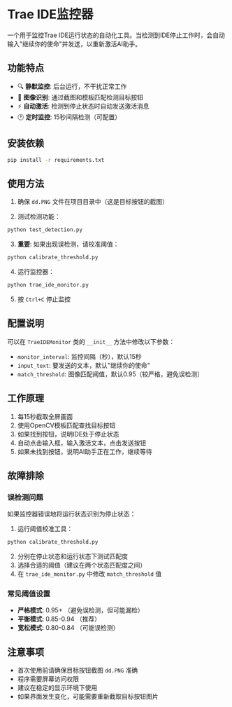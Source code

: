 # Trae IDE监控器

一个用于监控Trae IDE运行状态的自动化工具。当检测到IDE停止工作时，会自动输入"继续你的使命"并发送，以重新激活AI助手。

## 功能特点

- 🔍 **静默监控**: 后台运行，不干扰正常工作
- 🎯 **图像识别**: 通过截图和模板匹配检测目标按钮
- ⚡ **自动激活**: 检测到停止状态时自动发送激活消息
- 🕐 **定时监控**: 15秒间隔检测（可配置）

## 安装依赖

```bash
pip install -r requirements.txt
```

## 使用方法

1. 确保 `dd.PNG` 文件在项目目录中（这是目标按钮的截图）

2. 测试检测功能：
```bash
python test_detection.py
```

3. **重要**: 如果出现误检测，请校准阈值：
```bash
python calibrate_threshold.py
```

4. 运行监控器：
```bash
python trae_ide_monitor.py
```

5. 按 `Ctrl+C` 停止监控

## 配置说明

可以在 `TraeIDEMonitor` 类的 `__init__` 方法中修改以下参数：

- `monitor_interval`: 监控间隔（秒），默认15秒
- `input_text`: 要发送的文本，默认"继续你的使命"
- `match_threshold`: 图像匹配阈值，默认0.95（较严格，避免误检测）

## 工作原理

1. 每15秒截取全屏画面
2. 使用OpenCV模板匹配查找目标按钮
3. 如果找到按钮，说明IDE处于停止状态
4. 自动点击输入框，输入激活文本，点击发送按钮
5. 如果未找到按钮，说明AI助手正在工作，继续等待

## 故障排除

### 误检测问题
如果监控器错误地将运行状态识别为停止状态：

1. 运行阈值校准工具：
```bash
python calibrate_threshold.py
```

2. 分别在停止状态和运行状态下测试匹配度
3. 选择合适的阈值（建议在两个状态匹配度之间）
4. 在 `trae_ide_monitor.py` 中修改 `match_threshold` 值

### 常见阈值设置
- **严格模式**: 0.95+ （避免误检测，但可能漏检）
- **平衡模式**: 0.85-0.94 （推荐）
- **宽松模式**: 0.80-0.84 （可能误检测）

## 注意事项

- 首次使用前请确保目标按钮截图 `dd.PNG` 准确
- 程序需要屏幕访问权限
- 建议在稳定的显示环境下使用
- 如果界面发生变化，可能需要重新截取目标按钮图片